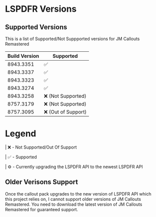 ﻿# LSPDFR Versions

## Supported Versions

This is a list of Supported/Not Suppported versions for JM Callouts Remastered

| Build Version    | Supported          |
| -------------    | ------------------ |
| 8943.3351        |  ✅               |
| 8943.3337        |  ✅               |
| 8943.3323        |  ✅               |
| 8943.3274        |  ✅                |
| 8943.3258        |  ❌ (Not Supported)|
| 8757.3179        |  ❌ (Not Supported)|
| 8757.3095        |  ❌ (Out of Support)|

# Legend

| ❌ - Not Supported/Out Of Support

| ✅ - Supported

| ⚙️ - Currently upgrading the LSPDFR API to the newest LSPDFR API

## Older Verisons Support

Once the callout pack upgrades to the new version of LSPDFR API which this project relies on, I cannot support older versions of JM Callouts Remastered. You need to download
the latest version of JM Callouts Remastered for guaranteed support. 
